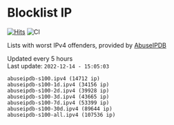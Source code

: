 # Blocklist IP

[![Hits](https://hits.seeyoufarm.com/api/count/incr/badge.svg?url=https%3A%2F%2Fgithub.com%2Fborestad%2Fblocklist-ip%2F&count_bg=%2379C83D&title_bg=%23555555&icon=&icon_color=%23E7E7E7&title=hits&edge_flat=false)](https://hits.seeyoufarm.com)  ![CI](https://img.shields.io/github/workflow/status/borestad/blocklist-ip/CI?style=flat-square)

Lists with worst IPv4 offenders, provided by [AbuseIPDB](https://www.abuseipdb.com/)

<!-- FOOTER-PLACEHOLDER -->
Updated every 5 hours<br>
Last update: `2022-12-14 - 15:05:03`
```
abuseipdb-s100.ipv4 (14712 ip)
abuseipdb-s100-1d.ipv4 (34156 ip)
abuseipdb-s100-2d.ipv4 (39928 ip)
abuseipdb-s100-3d.ipv4 (43665 ip)
abuseipdb-s100-7d.ipv4 (53399 ip)
abuseipdb-s100-30d.ipv4 (89644 ip)
abuseipdb-s100-all.ipv4 (107536 ip)
```

